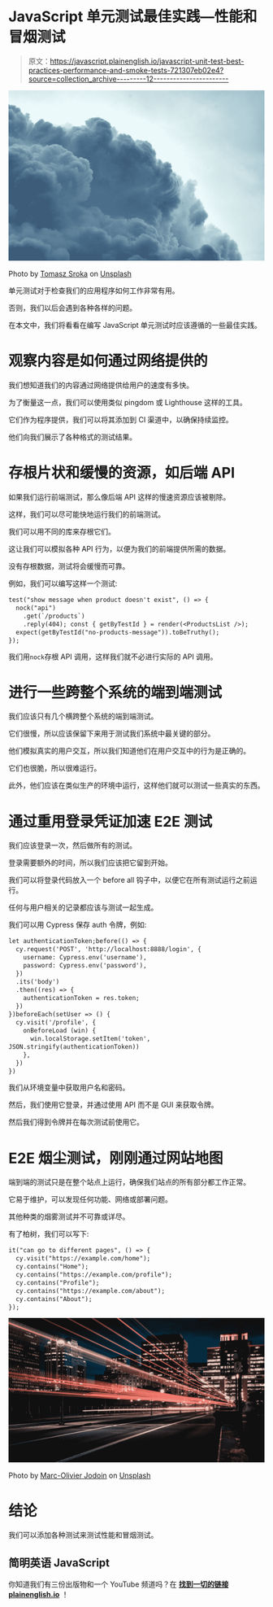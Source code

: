 # JavaScript 单元测试最佳实践—性能和冒烟测试

> 原文：<https://javascript.plainenglish.io/javascript-unit-test-best-practices-performance-and-smoke-tests-721307eb02e4?source=collection_archive---------12----------------------->

![](img/848fed273fd018a2a72db4988912c953.png)

Photo by [Tomasz Sroka](https://unsplash.com/@srook?utm_source=medium&utm_medium=referral) on [Unsplash](https://unsplash.com?utm_source=medium&utm_medium=referral)

单元测试对于检查我们的应用程序如何工作非常有用。

否则，我们以后会遇到各种各样的问题。

在本文中，我们将看看在编写 JavaScript 单元测试时应该遵循的一些最佳实践。

# 观察内容是如何通过网络提供的

我们想知道我们的内容通过网络提供给用户的速度有多快。

为了衡量这一点，我们可以使用类似 pingdom 或 Lighthouse 这样的工具。

它们作为程序提供，我们可以将其添加到 CI 渠道中，以确保持续监控。

他们向我们展示了各种格式的测试结果。

# 存根片状和缓慢的资源，如后端 API

如果我们运行前端测试，那么像后端 API 这样的慢速资源应该被剔除。

这样，我们可以尽可能快地运行我们的前端测试。

我们可以用不同的库来存根它们。

这让我们可以模拟各种 API 行为，以便为我们的前端提供所需的数据。

没有存根数据，测试将会缓慢而可靠。

例如，我们可以编写这样一个测试:

```
test("show message when product doesn't exist", () => {
  nock("api")
    .get(`/products`)
    .reply(404); const { getByTestId } = render(<ProductsList />);
  expect(getByTestId("no-products-message")).toBeTruthy();
});
```

我们用`nock`存根 API 调用，这样我们就不必进行实际的 API 调用。

# 进行一些跨整个系统的端到端测试

我们应该只有几个横跨整个系统的端到端测试。

它们很慢，所以应该保留下来用于测试我们系统中最关键的部分。

他们模拟真实的用户交互，所以我们知道他们在用户交互中的行为是正确的。

它们也很脆，所以很难运行。

此外，他们应该在类似生产的环境中运行，这样他们就可以测试一些真实的东西。

# 通过重用登录凭证加速 E2E 测试

我们应该登录一次，然后做所有的测试。

登录需要额外的时间，所以我们应该把它留到开始。

我们可以将登录代码放入一个 before all 钩子中，以便它在所有测试运行之前运行。

任何与用户相关的记录都应该与测试一起生成。

我们可以用 Cypress 保存 auth 令牌，例如:

```
let authenticationToken;before(() => {
  cy.request('POST', 'http://localhost:8888/login', {
    username: Cypress.env('username'),
    password: Cypress.env('password'),
  })
  .its('body')
  .then((res) => {
    authenticationToken = res.token;
  })
})beforeEach(setUser => () {
  cy.visit('/profile', {
    onBeforeLoad (win) {
      win.localStorage.setItem('token', JSON.stringify(authenticationToken))
    },
  })
})
```

我们从环境变量中获取用户名和密码。

然后，我们使用它登录，并通过使用 API 而不是 GUI 来获取令牌。

然后我们得到令牌并在每次测试前使用它。

# E2E 烟尘测试，刚刚通过网站地图

端到端的测试只是在整个站点上运行，确保我们站点的所有部分都工作正常。

它易于维护，可以发现任何功能、网络或部署问题。

其他种类的烟雾测试并不可靠或详尽。

有了柏树，我们可以写下:

```
it("can go to different pages", () => {
  cy.visit("https://example.com/home");
  cy.contains("Home");
  cy.contains("https://example.com/profile");
  cy.contains("Profile");
  cy.contains("https://example.com/about");
  cy.contains("About");
});
```

![](img/3faa6a156b76050e3e398b0995166c9d.png)

Photo by [Marc-Olivier Jodoin](https://unsplash.com/@marcojodoin?utm_source=medium&utm_medium=referral) on [Unsplash](https://unsplash.com?utm_source=medium&utm_medium=referral)

# 结论

我们可以添加各种测试来测试性能和冒烟测试。

## **简明英语 JavaScript**

你知道我们有三份出版物和一个 YouTube 频道吗？在 [**找到一切的链接 plainenglish.io**](https://plainenglish.io/) ！
